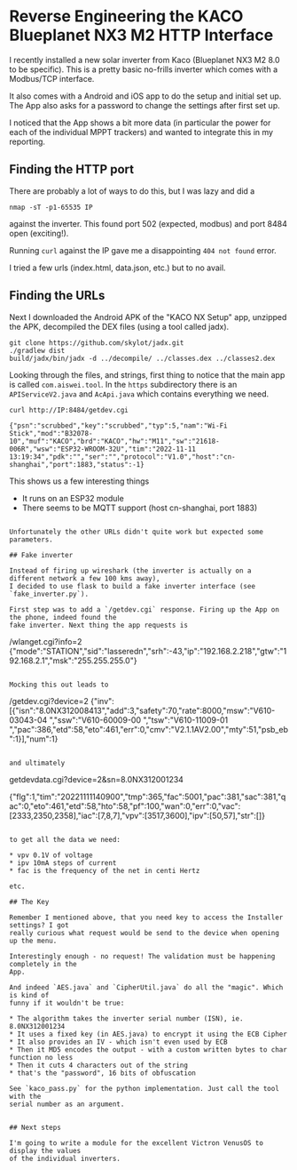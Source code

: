 # Reverse Engineering the KACO Blueplanet NX3 M2 HTTP Interface

I recently installed a new solar inverter from Kaco (Blueplanet NX3 M2 8.0 to be
specific). This is a pretty basic no-frills inverter which comes with a Modbus/TCP
interface.

It also comes with a Android and iOS app to do the setup and initial set up. The
App also asks for a password to change the settings after first set up.

I noticed that the App shows a bit more data (in particular the power for each
of the individual MPPT trackers) and wanted to integrate this in my reporting.

## Finding the HTTP port

There are probably a lot of ways to do this, but I was lazy and did a
```
nmap -sT -p1-65535 IP
```
against the inverter. This found port 502 (expected, modbus) and port 8484
open (exciting!).

Running `curl` against the IP gave me a disappointing `404 not found` error.

I tried a few urls (index.html, data.json, etc.) but to no avail.

## Finding the URLs

Next I downloaded the Android APK of the "KACO NX Setup" app, unzipped the
APK, decompiled the DEX files (using a tool called jadx).
```
git clone https://github.com/skylot/jadx.git
./gradlew dist
build/jadx/bin/jadx -d ../decompile/ ../classes.dex ../classes2.dex
```

Looking through the files, and strings, first thing to notice that the main
app is called `com.aiswei.tool`.  In the `https` subdirectory there is an
`APIServiceV2.java` and `AcApi.java` which contains everything we need.

```
curl http://IP:8484/getdev.cgi

{"psn":"scrubbed","key":"scrubbed","typ":5,"nam":"Wi-Fi Stick","mod":"B32078-10","muf":"KACO","brd":"KACO","hw":"M11","sw":"21618-006R","wsw":"ESP32-WROOM-32U","tim":"2022-11-11 13:19:34","pdk":"","ser":"","protocol":"V1.0","host":"cn-shanghai","port":1883,"status":-1}
```

This shows us a few interesting things

* It runs on an ESP32 module
* There seems to be MQTT support (host cn-shanghai, port 1883)
```

Unfortunately the other URLs didn't quite work but expected some parameters.

## Fake inverter

Instead of firing up wireshark (the inverter is actually on a different network a few 100 kms away),
I decided to use flask to build a fake inverter interface (see `fake_inverter.py`).

First step was to add a `/getdev.cgi` response. Firing up the App on the phone, indeed found the
fake inverter. Next thing the app requests is

```
/wlanget.cgi?info=2
{"mode":"STATION","sid":"lasseredn","srh":-43,"ip":"192.168.2.218","gtw":"192.168.2.1","msk":"255.255.255.0"}

```

Mocking this out leads to 

```
/getdev.cgi?device=2
{"inv":[{"isn":"8.0NX312008413","add":3,"safety":70,"rate":8000,"msw":"V610-03043-04 ","ssw":"V610-60009-00 ","tsw":"V610-11009-01 ","pac":386,"etd":58,"eto":461,"err":0,"cmv":"V2.1.1AV2.00","mty":51,"psb_eb":1}],"num":1}
```

and ultimately

```
getdevdata.cgi?device=2&sn=8.0NX312001234

{"flg":1,"tim":"20221111140900","tmp":365,"fac":5001,"pac":381,"sac":381,"qac":0,"eto":461,"etd":58,"hto":58,"pf":100,"wan":0,"err":0,"vac":[2333,2350,2358],"iac":[7,8,7],"vpv":[3517,3600],"ipv":[50,57],"str":[]}
```

to get all the data we need:

* vpv 0.1V of voltage
* ipv 10mA steps of current
* fac is the frequency of the net in centi Hertz

etc.

## The Key

Remember I mentioned above, that you need key to access the Installer settings? I got
really curious what request would be send to the device when opening up the menu.

Interestingly enough - no request! The validation must be happening completely in the
App.

And indeed `AES.java` and `CipherUtil.java` do all the "magic". Which is kind of 
funny if it wouldn't be true:

* The algorithm takes the inverter serial number (ISN), ie. 8.0NX312001234
* It uses a fixed key (in AES.java) to encrypt it using the ECB Cipher
* It also provides an IV - which isn't even used by ECB
* Then it MD5 encodes the output - with a custom written bytes to char function no less
* Then it cuts 4 characters out of the string
* that's the "password", 16 bits of obfuscation

See `kaco_pass.py` for the python implementation. Just call the tool with the
serial number as an argument.


## Next steps

I'm going to write a module for the excellent Victron VenusOS to display the values
of the individual inverters.


